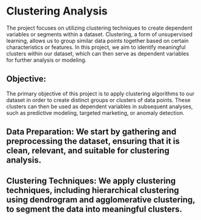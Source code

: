 # Clustering Analysis

The project focuses on utilizing clustering techniques to create dependent variables or segments within a dataset. Clustering, a form of unsupervised learning, allows us to group similar data points together based on certain characteristics or features. In this project, we aim to identify meaningful clusters within our dataset, which can then serve as dependent variables for further analysis or modeling.

## Objective: 

The primary objective of this project is to apply clustering algorithms to our dataset in order to create distinct groups or clusters of data points. These clusters can then be used as dependent variables in subsequent analyses, such as predictive modeling, targeted marketing, or anomaly detection.

## Data Preparation: We start by gathering and preprocessing the dataset, ensuring that it is clean, relevant, and suitable for clustering analysis.

## Clustering Techniques: We apply clustering techniques, including hierarchical clustering using dendrogram and agglomerative clustering, to segment the data into meaningful clusters.
